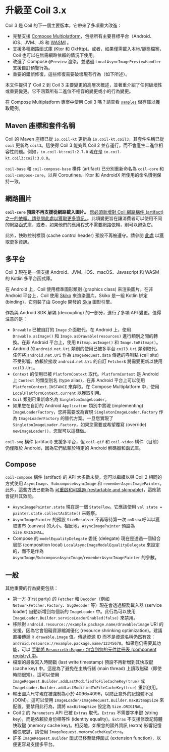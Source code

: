 # 升級至 Coil 3.x

Coil 3 是 Coil 的下一個主要版本，它帶來了多項重大改進：

-   完整支援 [Compose Multiplatform](https://www.jetbrains.com/lp/compose-multiplatform/)，包括所有主要目標平台（Android、iOS、JVM、JS 和 [WASM](https://coil-kt.github.io/coil/sample/)）。
-   支援多種網路函式庫 (Ktor 和 OkHttp)。或者，如果僅需載入本地/靜態檔案，Coil 也可以在無需網路依賴的情況下使用。
-   改進了 Compose `@Preview` 渲染，並透過 `LocalAsyncImagePreviewHandler` 支援自訂預覽行為。
-   重要的錯誤修復，這些修復需要破壞現有行為（如下所述）。

本文件提供了 Coil 2 到 Coil 3 主要變更的高層次概述，並著重介紹了任何破壞性或重要變更。它不涵蓋所有二進位不相容的變更或小的行為變更。

在 Compose Multiplatform 專案中使用 Coil 3 嗎？請查看 [`samples`](https://github.com/coil-kt/coil/tree/3.x/samples/compose) 儲存庫以獲取範例。

## Maven 座標和套件名稱

Coil 的 Maven 座標已從 `io.coil-kt` 更新為 `io.coil-kt.coil3`，其套件名稱已從 `coil` 更新為 `coil3`。這使得 Coil 3 能夠與 Coil 2 並存運行，而不會產生二進位相容性問題。例如，`io.coil-kt:coil:2.7.0` 現在是 `io.coil-kt.coil3:coil:3.0.0`。

`coil-base` 和 `coil-compose-base` 構件 (artifact) 已分別重新命名為 `coil-core` 和 `coil-compose-core`，以與 Coroutines、Ktor 和 AndroidX 所使用的命名慣例保持一致。

## 網路圖片

**`coil-core` 預設不再支援從網路載入圖片。** [您必須新增對 Coil 網路構件 (artifact) 之一的依賴。請參閱此處以獲取更多資訊。](network.md)。此項變更旨在讓消費者可以使用不同的網路函式庫，或者，如果他們的應用程式不需要網路依賴，則可以避免它。

此外，快取控制標頭 (cache control header) 預設不再被遵守。請參閱 [此處](network.md) 以獲取更多資訊。

## 多平台

Coil 3 現在是一個支援 Android、JVM、iOS、macOS、Javascript 和 WASM 的 Kotlin 多平台函式庫。

在 Android 上，Coil 使用標準圖形類別 (graphics class) 來渲染圖片。在非 Android 平台上，Coil 使用 [Skiko](https://github.com/JetBrains/skiko) 來渲染圖片。Skiko 是一組 Kotlin 綁定 (binding)，它包裝了由 Google 開發的 [Skia](https://github.com/google/skia) 圖形引擎。

作為與 Android SDK 解耦 (decoupling) 的一部分，進行了多項 API 變更。值得注意的是：

-   `Drawable` 已被自訂的 `Image` 介面取代。在 Android 上，使用 `Drawable.asImage()` 和 `Image.asDrawable(resources)` 進行類別之間的轉換。在非 Android 平台上，使用 `Bitmap.asImage()` 和 `Image.toBitmap()`。
-   Android 的 `android.net.Uri` 類別的使用已被多平台 `coil3.Uri` 類別取代。任何將 `android.net.Uri` 作為 `ImageRequest.data` 傳遞的呼叫點 (call site) 不受影響。依賴於接收 `android.net.Uri` 的自訂 `Fetcher`s 將需要更新以使用 `coil3.Uri`。
-   `Context` 的使用已被 `PlatformContext` 取代。`PlatformContext` 是 Android 上 `Context` 的類型別名 (type alias)，在非 Android 平台上可以使用 `PlatformContext.INSTANCE` 來存取。在 Compose Multiplatform 中，使用 `LocalPlatformContext.current` 以獲取引用。
-   `Coil` 類別已重新命名為 `SingletonImageLoader`。
-   如果您在自訂的 Android `Application` 類別中實現 (implementing) `ImageLoaderFactory`，您將需要改為實現 `SingletonImageLoader.Factory` 作為 `ImageLoaderFactory` 的替代方案。一旦您實現了 `SingletonImageLoader.Factory`，如果您需要或希望覆寫 (override) `newImageLoader()`，您就可以這樣做。

`coil-svg` 構件 (artifact) 支援多平台，但 `coil-gif` 和 `coil-video` 構件（目前）仍僅限於 Android，因為它們依賴於特定的 Android 解碼器和函式庫。

## Compose

`coil-compose` 構件 (artifact) 的 API 大多數未變。您可以繼續以與 Coil 2 相同的方式使用 `AsyncImage`、`SubcomposeAsyncImage` 和 `rememberAsyncImagePainter`。此外，這些方法已更新為 [可重啟和可跳過 (restartable and skippable)](https://developer.android.com/jetpack/compose/performance/stability)，這應該會提升其效能。

-   `AsyncImagePainter.state` 現在是一個 `StateFlow`。它應該使用 `val state = painter.state.collectAsState()` 來觀察。
-   `AsyncImagePainter` 的預設 `SizeResolver` 不再等待第一次 `onDraw` 呼叫以獲取畫布 (canvas) 的大小。相反地，`AsyncImagePainter` 預設為 `Size.ORIGINAL`。
-   Compose 的 `modelEqualityDelegate` 委託 (delegate) 現在是透過一個組合局部 (composition local) `LocalAsyncImageModelEqualityDelegate` 來設定的，而不是作為 `AsyncImage`/`SubcomposeAsyncImage`/`rememberAsyncImagePainter` 的參數。

## 一般

其他重要的行為變更包括：

-   第一方 (first party) 的 `Fetcher` 和 `Decoder`（例如 `NetworkFetcher.Factory`、`SvgDecoder` 等）現在會透過服務載入器 (service loader) 自動新增到每個新的 `ImageLoader` 中。此行為可以使用 `ImageLoader.Builder.serviceLoaderEnabled(false)` 來禁用。
-   移除對 `android.resource://example.package.name/drawable/image` URI 的支援，因為它會阻礙資源縮減優化 (resource shrinking optimization)。建議直接傳遞 `R.drawable.image` 值。傳遞資源 ID 而不是資源名稱仍然有效：`android.resource://example.package.name/12345678`。如果您仍需要其功能，可以 [手動將 `ResourceUriMapper` 包含到您的元件註冊表 (component registry) 中](https://github.com/coil-kt/coil/blob/da7d872e340430014dbc5136e35eb62f9b17662e/coil-core/src/androidInstrumentedTest/kotlin/coil3/map/ResourceUriMapper.kt)。
-   檔案的最後寫入時間戳 (last write timestamp) 預設不再新增到其快取鍵 (cache key) 中。這是為了避免在主執行緒 (main thread) 上讀取磁碟（即使時間很短）。這可以使用 `ImageRequest.Builder.addLastModifiedToFileCacheKey(true)` 或 `ImageLoader.Builder.addLastModifiedToFileCacheKey(true)` 重新啟用。
-   輸出圖片尺寸現在被強制為小於 4096x4096，以防止意外的記憶體不足 (OOM)。這可以使用 `ImageLoader/ImageRequest.Builder.maxBitmapSize` 來配置。要禁用此行為，請將 `maxBitmapSize` 設定為 `Size.ORIGINAL`。
-   Coil 2 的 `Parameters` API 已被 `Extras` 取代。`Extras` 不需要字串鍵 (string key)，而是依賴於身份相等性 (identity equality)。`Extras` 不支援修改記憶體快取鍵 (memory cache key)。相反地，如果您的額外資訊 (extra) 影響記憶體快取鍵，請使用 `ImageRequest.memoryCacheKeyExtra`。
-   許多 `ImageRequest.Builder` 函式已移至延伸函式 (extension function)，以便更容易支援多平台。